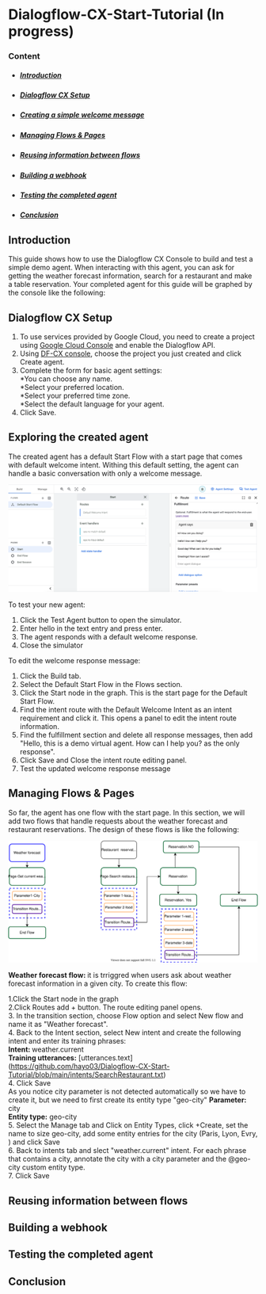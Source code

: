 # Dialogflow-CX-Start-Tutorial (In progress)

### Content
- ##### [Introduction](#intro)
- ##### [Dialogflow CX Setup ](#Setup)
- ##### [Creating a simple welcome message](#welcomemessage)
- ##### [Managing Flows & Pages](#FlowsandPages)
- ##### [Reusing information between flows](#reuseinformatione)
- ##### [Building a webhook](#webhook)
- ##### [Testing the completed agent](#Testing)
- ##### [Conclusion](#conclu)


## <a name="intro"></a>Introduction
This guide shows how to use the Dialogflow CX Console to build and test a simple demo agent. When interacting with this agent, you can ask for getting the weather forecast information, search for a restaurant and make a table reservation. Your completed agent for this guide will be graphed by the console like the following:

## <a name="Setup"></a>Dialogflow CX Setup 
1. To use services provided by Google Cloud, you need to create a project using [Google Cloud Console](https://console.cloud.google.com/) and enable the Dialogflow API.
2. Using [DF-CX console](https://dialogflow.cloud.google.com/cx/projects), choose the project you just created and click Create agent.<br>
3. Complete the form for basic agent settings:<br>
   *You can choose any name.<br>
   *Select your preferred location. <br>
   *Select your preferred time zone.<br>
   *Select the default language for your agent.<br>
4. Click Save.<br> 

## <a name="welcomemessage "></a>Exploring the created agent 
The created agent has a default Start Flow with a start page that comes with default welcome intent. Withing this default setting, the agent can handle a basic conversation with only a welcome message. 

![tt](images/agent_default.png)

To test your new agent:
1. Click the Test Agent button to open the simulator.
2. Enter hello in the text entry and press enter.
3. The agent responds with a default welcome response.
4. Close the simulator 

To edit the welcome response message:
1. Click the Build tab.
2. Select the Default Start Flow in the Flows section.
3. Click the Start node in the graph. This is the start page for the Default Start Flow.
4. Find the intent route with the Default Welcome Intent as an intent requirement and click it. This opens a panel to edit the intent route information.
5. Find the fulfillment section and delete all response messages, then add "Hello, this is a demo virtual agent. How can I help you? as the only response".
6. Click Save and Close the intent route editing panel.
7. Test the updated welcome response message

## <a name="FlowsandPages"></a>Managing Flows & Pages
So far, the agent has one flow with the start page. In this section, we will add two flows that handle requests about the weather forecast and restaurant reservations. The design of these flows is like the following:

![tt](images/flows.svg)

<b> Weather forecast flow: </b> it is trriggred when users ask about weather forecast information in a given city. To create this flow: 

1.Click the Start node in the graph <br>
2.Click Routes add + button. The route editing panel opens.<br>
3. In the transition section, choose Flow option and select New flow and name it as "Weather forecast". <br>
4. Back to the Intent section, select New intent and create the following intent and enter its training phrases: <br>
<b> Intent: </b> weather.current <br>
<b> Training utterances:</b> [utterances.text] (https://github.com/hayo03/Dialogflow-CX-Start-Tutorial/blob/main/intents/SearchRestaurant.txt) <br>
4. Click Save <br>
As you notice city parameter is not detected automatically so we have to create it, but we need to first create its entity type "geo-city"
     <b> Parameter:</b> city<br>
     <b> Entity type:</b> geo-city<br>
5. Select the Manage tab and Click on Entity Types, click +Create, set the name to size geo-city, add some entity entries for the city (Paris, Lyon, Evry, ) and click Save<br>
6. Back to intents tab and slect "weather.current" intent. For each phrase that contains a city, annotate the city with a city parameter and the @geo-city custom entity type.<br>
7.  Click Save 




## <a name="reuseinformation"></a>Reusing information between flows
## <a name="webhook "></a>Building a webhook

## <a name="Testing"></a>Testing the completed agent

## <a name="conclu"></a>Conclusion


